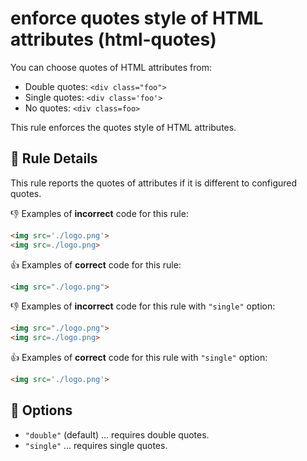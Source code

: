 # enforce quotes style of HTML attributes (html-quotes)

You can choose quotes of HTML attributes from:

- Double quotes: `<div class="foo">`
- Single quotes: `<div class='foo'>`
- No quotes: `<div class=foo>`

This rule enforces the quotes style of HTML attributes.

## :book: Rule Details

This rule reports the quotes of attributes if it is different to configured quotes.

:-1: Examples of **incorrect** code for this rule:

```html
<img src='./logo.png'>
<img src=./logo.png>
```

:+1: Examples of **correct** code for this rule:

```html
<img src="./logo.png">
```

:-1: Examples of **incorrect** code for this rule with `"single"` option:

```html
<img src="./logo.png">
<img src=./logo.png>
```

:+1: Examples of **correct** code for this rule with `"single"` option:

```html
<img src='./logo.png'>
```

## :wrench: Options

- `"double"` (default) ... requires double quotes.
- `"single"` ... requires single quotes.

